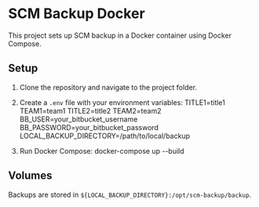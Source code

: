 # SCM Backup Docker

This project sets up SCM backup in a Docker container using Docker Compose.

## Setup

1. Clone the repository and navigate to the project folder.
2. Create a `.env` file with your environment variables:
   TITLE1=title1
   TEAM1=team1
   TITLE2=title2
   TEAM2=team2
   BB_USER=your_bitbucket_username
   BB_PASSWORD=your_bitbucket_password
   LOCAL_BACKUP_DIRECTORY=/path/to/local/backup

3. Run Docker Compose:
   docker-compose up --build

## Volumes

Backups are stored in `${LOCAL_BACKUP_DIRECTORY}:/opt/scm-backup/backup`.
